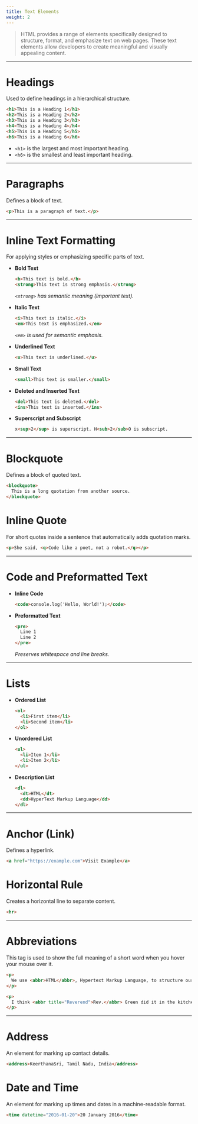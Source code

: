 ```yaml
---
title: Text Elements
weight: 2
---
```


> HTML provides a range of elements specifically designed to structure, format, and emphasize text on web pages. These text elements allow developers to create meaningful and visually appealing content.

---


# Headings

Used to define headings in a hierarchical structure.
```html
<h1>This is a Heading 1</h1>
<h2>This is a Heading 2</h2>
<h3>This is a Heading 3</h3>
<h4>This is a Heading 4</h4>
<h5>This is a Heading 5</h5>
<h6>This is a Heading 6</h6>
```
- `<h1>` is the largest and most important heading.
- `<h6>` is the smallest and least important heading.

---

# Paragraphs
Defines a block of text.
```html
<p>This is a paragraph of text.</p>
```

---

# Inline Text Formatting
For applying styles or emphasizing specific parts of text.

- **Bold Text**
  ```html
  <b>This text is bold.</b>
  <strong>This text is strong emphasis.</strong>
  ```
  *`<strong>` has semantic meaning (important text).*

- **Italic Text**
  ```html
  <i>This text is italic.</i>
  <em>This text is emphasized.</em>
  ```
  *`<em>` is used for semantic emphasis.*

- **Underlined Text**
  ```html
  <u>This text is underlined.</u>
  ```

- **Small Text**
  ```html
  <small>This text is smaller.</small>
  ```

- **Deleted and Inserted Text**
  ```html
  <del>This text is deleted.</del>
  <ins>This text is inserted.</ins>
  ```

- **Superscript and Subscript**
  ```html
  x<sup>2</sup> is superscript. H<sub>2</sub>O is subscript.
  ```

---

# Blockquote
Defines a block of quoted text.
```html
<blockquote>
  This is a long quotation from another source.
</blockquote>
```

# Inline Quote
For short quotes inside a sentence that automatically adds quotation marks.
```html
<p>She said, <q>Code like a poet, not a robot.</q></p>
```

---

# Code and Preformatted Text
- **Inline Code**
  ```html
  <code>console.log('Hello, World!');</code>
  ```

- **Preformatted Text**
  ```html
  <pre>
    Line 1
    Line 2
  </pre>
  ```
  *Preserves whitespace and line breaks.*

---

# Lists
- **Ordered List**
  ```html
  <ol>
    <li>First item</li>
    <li>Second item</li>
  </ol>
  ```

- **Unordered List**
  ```html
  <ul>
    <li>Item 1</li>
    <li>Item 2</li>
  </ul>
  ```

- **Description List**
  ```html
  <dl>
    <dt>HTML</dt>
    <dd>HyperText Markup Language</dd>
  </dl>
  ```

---

# Anchor (Link)
Defines a hyperlink.
```html
<a href="https://example.com">Visit Example</a>
```

# Horizontal Rule
Creates a horizontal line to separate content.
```html
<hr>
```

---

# Abbreviations
This tag is used to show the full meaning of a short word when you hover your mouse over it.
```html
<p>
  We use <abbr>HTML</abbr>, Hypertext Markup Language, to structure our web documents.
</p>

<p>
  I think <abbr title="Reverend">Rev.</abbr> Green did it in the kitchen with the chainsaw.
</p>
```

---

# Address
An element for marking up contact details.
```html
<address>KeerthanaSri, Tamil Nadu, India</address>
```

# Date and Time
An element for marking up times and dates in a machine-readable format. 
```html
<time datetime="2016-01-20">20 January 2016</time>
```